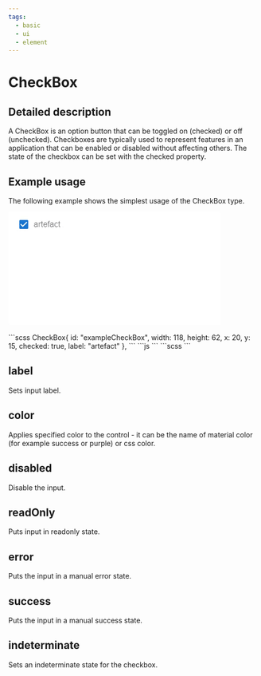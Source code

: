```yaml
---
tags:
  - basic
  - ui
  - element
---
```

# CheckBox

## Detailed description
A CheckBox is an option button that can be toggled on (checked) or off (unchecked). Checkboxes are typically used to represent features in an application that can be enabled or disabled without affecting others. The state of the checkbox can be set with the checked property.

## Example usage
The following example shows the simplest usage of the CheckBox type.

![alt text](./CheckBox.gif)

<code-group>
<code-block title=".at" active>
```scss
CheckBox{  
  id: "exampleCheckBox",
  width: 118,
  height: 62,
  x: 20,
  y: 15,
  checked: true,
  label: "artefact"
}, 
```
</code-block>

<code-block title=".atObj">
```js
```
</code-block>

<code-block title=".atStyle">
```scss
```
</code-block>
</code-group>

## label <Badge text="string" type="tip" vertical="middle"/>
Sets input label.

## color <Badge text="color" type="tip" vertical="middle"/>
Applies specified color to the control - it can be the name of material color (for example success or purple) or css color.

## disabled <Badge text="bool" type="tip" vertical="middle"/>
Disable the input.

## readOnly <Badge text="bool" type="tip" vertical="middle"/>
Puts input in readonly state.

## error <Badge text="bool" type="tip" vertical="middle"/>
Puts the input in a manual error state.

## success <Badge text="bool" type="tip" vertical="middle"/>
Puts the input in a manual success state.

## indeterminate <Badge text="bool" type="tip" vertical="middle"/>
Sets an indeterminate state for the checkbox.